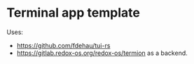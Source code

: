 # Terminal app template

Uses:
- https://github.com/fdehau/tui-rs
- https://gitlab.redox-os.org/redox-os/termion as a backend.
